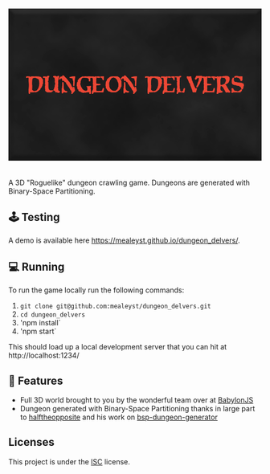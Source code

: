 # <p align="center"><img alt="dungeon" src="title_card.png" /></p>

A 3D "Roguelike" dungeon crawling game. Dungeons are generated with Binary-Space
Partitioning.

## 🕹️ Testing

A demo is available here https://mealeyst.github.io/dungeon_delvers/.

## 💻 Running

To run the game locally run the following commands:

1. `git clone git@github.com:mealeyst/dungeon_delvers.git`
2. `cd dungeon_delvers`
3. 'npm install`
4. 'npm start`

This should load up a local development server that you can hit at
http://localhost:1234/

## 📕 Features

- Full 3D world brought to you by the wonderful team over at
  [BabylonJS](https://www.babylonjs.com/)
- Dungeon generated with Binary-Space Partitioning thanks in large part to
  [halftheopposite](https://github.com/halftheopposite) and his work on
  [bsp-dungeon-generator](https://github.com/halftheopposite/bsp-dungeon-generator/tree/main)

## Licenses

This project is under the
[ISC](https://github.com/mealeyst/dungeon_delvers/blob/main/LICENSE) license.
